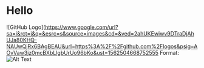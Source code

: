 # Hello #
![GitHub Logo](https://www.google.com/url?sa=i&rct=j&q=&esrc=s&source=images&cd=&ved=2ahUKEwiwv9DTraDjAhUJa80KHQ-NAUwQjRx6BAgBEAU&url=https%3A%2F%2Fgithub.com%2Flogos&psig=AOvVaw3jz0mcBXbLlgbUrUo96bKo&ust=1562504668752555
Format: ![Alt Text](url)
